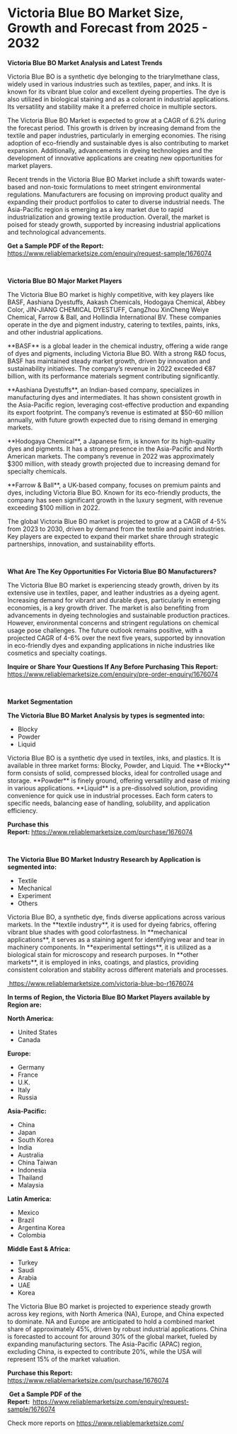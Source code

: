 <p><h1>Victoria Blue BO Market Size, Growth and Forecast from 2025 - 2032</h1></p><p><strong>Victoria Blue BO Market Analysis and Latest Trends</strong></p>
<p><p>Victoria Blue BO is a synthetic dye belonging to the triarylmethane class, widely used in various industries such as textiles, paper, and inks. It is known for its vibrant blue color and excellent dyeing properties. The dye is also utilized in biological staining and as a colorant in industrial applications. Its versatility and stability make it a preferred choice in multiple sectors.</p><p>The Victoria Blue BO Market is expected to grow at a CAGR of 6.2% during the forecast period. This growth is driven by increasing demand from the textile and paper industries, particularly in emerging economies. The rising adoption of eco-friendly and sustainable dyes is also contributing to market expansion. Additionally, advancements in dyeing technologies and the development of innovative applications are creating new opportunities for market players.</p><p>Recent trends in the Victoria Blue BO Market include a shift towards water-based and non-toxic formulations to meet stringent environmental regulations. Manufacturers are focusing on improving product quality and expanding their product portfolios to cater to diverse industrial needs. The Asia-Pacific region is emerging as a key market due to rapid industrialization and growing textile production. Overall, the market is poised for steady growth, supported by increasing industrial applications and technological advancements.</p></p>
<p><strong>Get a Sample PDF of the Report:&nbsp;</strong> <a href="https://www.reliablemarketsize.com/enquiry/request-sample/1676074?utm_campaign=1903&utm_medium=2&utm_source=Github&utm_content=ia&utm_term=25012025&utm_id=victoria-blue-bo">https://www.reliablemarketsize.com/enquiry/request-sample/1676074</a></p>
<p>&nbsp;</p>
<p><strong>Victoria Blue BO Major Market Players</strong></p>
<p><p>The Victoria Blue BO market is highly competitive, with key players like BASF, Aashiana Dyestuffs, Aakash Chemicals, Hodogaya Chemical, Abbey Color, JIN-JIANG CHEMICAL DYESTUFF, CangZhou XinCheng Weiye Chemical, Farrow & Ball, and Hollindia International BV. These companies operate in the dye and pigment industry, catering to textiles, paints, inks, and other industrial applications.</p><p>**BASF** is a global leader in the chemical industry, offering a wide range of dyes and pigments, including Victoria Blue BO. With a strong R&D focus, BASF has maintained steady market growth, driven by innovation and sustainability initiatives. The company’s revenue in 2022 exceeded €87 billion, with its performance materials segment contributing significantly.</p><p>**Aashiana Dyestuffs**, an Indian-based company, specializes in manufacturing dyes and intermediates. It has shown consistent growth in the Asia-Pacific region, leveraging cost-effective production and expanding its export footprint. The company’s revenue is estimated at $50-60 million annually, with future growth expected due to rising demand in emerging markets.</p><p>**Hodogaya Chemical**, a Japanese firm, is known for its high-quality dyes and pigments. It has a strong presence in the Asia-Pacific and North American markets. The company’s revenue in 2022 was approximately $300 million, with steady growth projected due to increasing demand for specialty chemicals.</p><p>**Farrow & Ball**, a UK-based company, focuses on premium paints and dyes, including Victoria Blue BO. Known for its eco-friendly products, the company has seen significant growth in the luxury segment, with revenue exceeding $100 million in 2022.</p><p>The global Victoria Blue BO market is projected to grow at a CAGR of 4-5% from 2023 to 2030, driven by demand from the textile and paint industries. Key players are expected to expand their market share through strategic partnerships, innovation, and sustainability efforts.</p></p>
<p>&nbsp;</p>
<p><strong>What Are The Key Opportunities For Victoria Blue BO Manufacturers?</strong></p>
<p><p>The Victoria Blue BO market is experiencing steady growth, driven by its extensive use in textiles, paper, and leather industries as a dyeing agent. Increasing demand for vibrant and durable dyes, particularly in emerging economies, is a key growth driver. The market is also benefiting from advancements in dyeing technologies and sustainable production practices. However, environmental concerns and stringent regulations on chemical usage pose challenges. The future outlook remains positive, with a projected CAGR of 4-6% over the next five years, supported by innovation in eco-friendly dyes and expanding applications in niche industries like cosmetics and specialty coatings.</p></p>
<p><strong>Inquire or Share Your Questions If Any Before Purchasing This Report:</strong> <a href="https://www.reliablemarketsize.com/enquiry/pre-order-enquiry/1676074?utm_campaign=1903&utm_medium=2&utm_source=Github&utm_content=ia&utm_term=25012025&utm_id=victoria-blue-bo">https://www.reliablemarketsize.com/enquiry/pre-order-enquiry/1676074</a></p>
<p>&nbsp;</p>
<p><strong>Market Segmentation</strong></p>
<p><strong>The Victoria Blue BO Market Analysis by types is segmented into:</strong></p>
<p><ul><li>Blocky</li><li>Powder</li><li>Liquid</li></ul></p>
<p><p>Victoria Blue BO is a synthetic dye used in textiles, inks, and plastics. It is available in three market forms: Blocky, Powder, and Liquid. The **Blocky** form consists of solid, compressed blocks, ideal for controlled usage and storage. **Powder** is finely ground, offering versatility and ease of mixing in various applications. **Liquid** is a pre-dissolved solution, providing convenience for quick use in industrial processes. Each form caters to specific needs, balancing ease of handling, solubility, and application efficiency.</p></p>
<p><strong>Purchase this Report:&nbsp;</strong><a href="https://www.reliablemarketsize.com/purchase/1676074?utm_campaign=1903&utm_medium=2&utm_source=Github&utm_content=ia&utm_term=25012025&utm_id=victoria-blue-bo">https://www.reliablemarketsize.com/purchase/1676074</a></p>
<p>&nbsp;</p>
<p><strong>The Victoria Blue BO Market Industry Research by Application is segmented into:</strong></p>
<p><ul><li>Textile</li><li>Mechanical</li><li>Experiment</li><li>Others</li></ul></p>
<p><p>Victoria Blue BO, a synthetic dye, finds diverse applications across various markets. In the **textile industry**, it is used for dyeing fabrics, offering vibrant blue shades with good colorfastness. In **mechanical applications**, it serves as a staining agent for identifying wear and tear in machinery components. In **experimental settings**, it is utilized as a biological stain for microscopy and research purposes. In **other markets**, it is employed in inks, coatings, and plastics, providing consistent coloration and stability across different materials and processes.</p></p>
<p><a href="https://www.reliablemarketsize.com/victoria-blue-bo-r1676074?utm_campaign=1903&utm_medium=2&utm_source=Github&utm_content=ia&utm_term=25012025&utm_id=victoria-blue-bo">&nbsp;https://www.reliablemarketsize.com/victoria-blue-bo-r1676074</a></p>
<p><strong>In terms of Region, the Victoria Blue BO Market Players available by Region are:</strong></p>
<p>
    <p> <strong> North America: </strong>
        <ul>
            <li>United States</li>
            <li>Canada</li>
        </ul>
        </p> 
    <p> <strong> Europe: </strong>
        <ul>
            <li>Germany</li>
            <li>France</li>
            <li>U.K.</li>
            <li>Italy</li>
            <li>Russia</li>
        </ul>
        </p> 
    <p> <strong> Asia-Pacific: </strong>
        <ul>
            <li>China</li>
            <li>Japan</li>
            <li>South Korea</li>
            <li>India</li>
            <li>Australia</li>
            <li>China Taiwan</li>
            <li>Indonesia</li>
            <li>Thailand</li>
            <li>Malaysia</li>
        </ul>
        </p> 
    <p> <strong> Latin America: </strong>
        <ul>
            <li>Mexico</li>
            <li>Brazil</li>
            <li>Argentina Korea</li>
            <li>Colombia</li>
        </ul>
        </p> 
    <p> <strong> Middle East & Africa: </strong>
        <ul>
            <li>Turkey</li>
            <li>Saudi</li>
            <li>Arabia</li>
            <li>UAE</li>
            <li>Korea</li>
        </ul>
    </p>
    </p>
<p><p>The Victoria Blue BO market is projected to experience steady growth across key regions, with North America (NA), Europe, and China expected to dominate. NA and Europe are anticipated to hold a combined market share of approximately 45%, driven by robust industrial applications. China is forecasted to account for around 30% of the global market, fueled by expanding manufacturing sectors. The Asia-Pacific (APAC) region, excluding China, is expected to contribute 20%, while the USA will represent 15% of the market valuation.</p></p>
<p><strong>Purchase this Report: </strong><a href="https://www.reliablemarketsize.com/purchase/1676074?utm_campaign=1903&utm_medium=2&utm_source=Github&utm_content=ia&utm_term=25012025&utm_id=victoria-blue-bo">https://www.reliablemarketsize.com/purchase/1676074</a></p>
<p>&nbsp;<strong>Get a Sample PDF of the Report:&nbsp;&nbsp;</strong><a href="https://www.reliablemarketsize.com/enquiry/request-sample/1676074?utm_campaign=1903&utm_medium=2&utm_source=Github&utm_content=ia&utm_term=25012025&utm_id=victoria-blue-bo">https://www.reliablemarketsize.com/enquiry/request-sample/1676074</a></p>
<p><strong></strong></p>
<p>Check more reports on <a href="https://www.reliablemarketsize.com/?utm_campaign=1903&utm_medium=2&utm_source=Github&utm_content=ia&utm_term=25012025&utm_id=victoria-blue-bo">https://www.reliablemarketsize.com/</a></p>